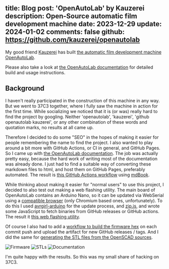 title: Blog
post: 'OpenAutoLab' by Kauzerei
description: Open-Source automatic film development machine
date: 2023-12-29
update: 2024-01-02
comments: false
github: https://github.com/kauzerei/openautolab
---

My good friend [Kauzerei](https://github.com/kauzerei) has built [the automatic film development machine OpenAutoLab](https://github.com/kauzerei/openautolab).

<!--%
lightgallery([
    [ "https://www.youtube.com/watch?v=qe7pgEp7S68", "OpenAutoLab demo video" ],
    [ "img/openautolab_front.png", "OpenAutoLab without heating option" ],
    [ "img/openautolab_37c3.jpg", "OpenAutoLab with RGB LEDs at 37C3" ],
])
%-->

Please also take a look at [the OpenAutoLab documentation](https://kauzerei.github.io/openautolab/) for detailed build and usage instructions.

## Background

I haven't really participated in the construction of this machine in any way.
But we went to 37C3 together, where I fully saw the machine in action for the first time.
While socializing we noticed that it is (or was) really hard to find the project by googling.
Neither 'openautolab', 'kauzerei', 'github openautolab kauzerei', or any other combination of these words and quotation marks, no results at all came up.

Therefore I decided to do some "SEO" in the hopes of making it easier for people remembering the name to find the project.
I also wanted to play around a bit more with GitHub Actions, or CI in general, and GitHub Pages.
So I came up with [the OpenAutoLab documentation](https://kauzerei.github.io/openautolab/).
The job was actually pretty easy, because the hard work of writing most of the documentation was already done.
I just had to find a suitable way of converting these markdown files to html, and host them on GitHub Pages, preferably automated.
The result is [this GitHub Actions workflow](https://github.com/kauzerei/openautolab/blob/main/.github/workflows/deploy.yml) using [mdBook](https://rust-lang.github.io/mdBook/).

While thinking about making it easier for "normal users" to use this project, I decided to also test out making a web flashing utility.
The main board of OpenAutoLab contains an Arduino Nano, so it can be updated via WebSerial using a [compatible browser](https://developer.mozilla.org/en-US/docs/Web/API/Web_Serial_API#browser_compatibility) (only Chromium based ones, unfortunately).
To do this I used [avrgirl-arduino](https://github.com/sudevkrishnan/avrgirl-arduino) for the update process, and [zip.js](https://gildas-lormeau.github.io/zip.js/), and wrote some JavaScript to fetch binaries from GitHub releases or GitHub actions.
The result it [this web flashing utility](https://kauzerei.github.io/openautolab/web_update.html).

Of course I also had to add a [workflow to build the firmware hex](https://github.com/kauzerei/openautolab/blob/main/.github/workflows/compile.yml) on each commit push and upload the artifact for new GitHub releases / tags.
And I did the same for [generating the STL files from the OpenSCAD sources](https://github.com/kauzerei/openautolab/blob/main/.github/workflows/scad.yml).

![Firmware](https://github.com/kauzerei/openautolab/actions/workflows/compile.yml/badge.svg)
![STLs](https://github.com/kauzerei/openautolab/actions/workflows/scad.yml/badge.svg)
![Documentation](https://github.com/kauzerei/openautolab/actions/workflows/deploy.yml/badge.svg)

I'm quite happy with the results.
So this was my small share of hacking on 37C3.
